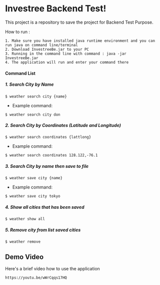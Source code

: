# Investree Backend Test!

This project is a repository to save the project for Backend Test Purpose.


How to run :
```
1. Make sure you have installed java runtime environment and you can run java on command line/terminal
2. Download InvestreeBe.jar to your PC
3. Running in the command line with command : java -jar InvestreeBe.jar
4. The application will run and enter your command there
```


#### Command List
##### 1. Search City by Name

```
$ weather search city {name}
```
- Example command:
```
$ weather search city don
```

##### 2. Search City by Coordinates (Latitude and Longitude)

```
$ weather search coordinates {lattlong}
```
- Example  command:
```
$ weather search coordinates 128.122,-76.1
```

##### 3. Search City by name then save to file

```
$ weather save city {name}
```
- Example  command:
```
$ weather save city tokyo
```

##### 4. Show all cities that has been saved
```
$ weather show all
```

##### 5. Remove city from list saved cities

```
$ weather remove
```


## Demo Video

Here's a brief video how to use the application

```
https://youtu.be/wWrCqqs17HQ
```
